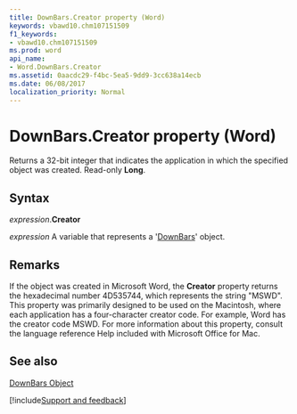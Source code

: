 ```yaml
---
title: DownBars.Creator property (Word)
keywords: vbawd10.chm107151509
f1_keywords:
- vbawd10.chm107151509
ms.prod: word
api_name:
- Word.DownBars.Creator
ms.assetid: 0aacdc29-f4bc-5ea5-9dd9-3cc638a14ecb
ms.date: 06/08/2017
localization_priority: Normal
---
```



# DownBars.Creator property (Word)

Returns a 32-bit integer that indicates the application in which the specified object was created. Read-only  **Long**.


## Syntax

_expression_.**Creator**

_expression_ A variable that represents a '[DownBars](Word.DownBars.md)' object.


## Remarks

If the object was created in Microsoft Word, the  **Creator** property returns the hexadecimal number 4D535744, which represents the string "MSWD". This property was primarily designed to be used on the Macintosh, where each application has a four-character creator code. For example, Word has the creator code MSWD. For more information about this property, consult the language reference Help included with Microsoft Office for Mac.


## See also


[DownBars Object](Word.DownBars.md)

[!include[Support and feedback](~/includes/feedback-boilerplate.md)]